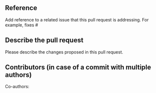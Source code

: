 ## Reference
Add reference to a related issue that this pull request is addressing. For example, fixes #


## Describe the pull request

Please describe the changes proposed in this pull request.


## Contributors (in case of a commit with multiple authors)

Co-authors:
